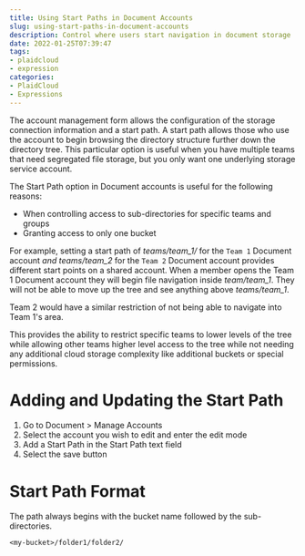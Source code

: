 ```yaml
---
title: Using Start Paths in Document Accounts
slug: using-start-paths-in-document-accounts
description: Control where users start navigation in document storage
date: 2022-01-25T07:39:47
tags:
- plaidcloud
- expression
categories:
- PlaidCloud
- Expressions
---
```



The account management form allows the configuration of the storage connection information and a start path. A start path allows those who use the account to begin browsing the directory structure further down the directory tree. This particular option is useful when you have multiple teams that need segregated file storage, but you only want one underlying storage service account.



The Start Path option in Document accounts is useful for the following reasons:


* When controlling access to sub-directories for specific teams and groups
* Granting access to only one bucket

For example, setting a start path of *teams/team\_1/* for the `Team 1` Document account *and teams/team\_2* for the `Team 2` Document account provides different start points on a shared account. When a member opens the Team 1 Document account they will begin file navigation inside *team/team\_1*. They will not be able to move up the tree and see anything above *teams/team\_1*.



Team 2 would have a similar restriction of not being able to navigate into Team 1's area.



This provides the ability to restrict specific teams to lower levels of the tree while allowing other teams higher level access to the tree while not needing any additional cloud storage complexity like additional buckets or special permissions.



# Adding and Updating the Start Path


1. Go to Document > Manage Accounts
2. Select the account you wish to edit and enter the edit mode
3. Add a Start Path in the Start Path text field
4. Select the save button

# Start Path Format


The path always begins with the bucket name followed by the sub-directories.



```
<my-bucket>/folder1/folder2/
```

